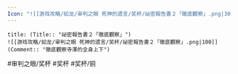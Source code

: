 ```yaml
---
Icon: "![[游戏攻略/如龙/审判之眼 死神的遗言/奖杯/祕密報告書２「徹底觀察」.png|30]]"
---
```

```ad-common-bronze-trophy
title: (Title:: "祕密報告書２「徹底觀察」")
![[游戏攻略/如龙/审判之眼 死神的遗言/奖杯/祕密報告書２「徹底觀察」.png|100]]
(Comment:: "徹底觀察寺澤的全身上下")
```

#审判之眼/奖杯 #奖杯 #奖杯/铜
